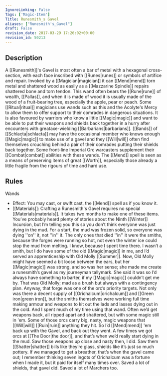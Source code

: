 ```yaml
---
IgnoreLinking: False
Tags: ['Magic-Item']
Title: Runesmith_s Gavel
aliases: ["Runesmith's_Gavel"]
draft: False
revision_date: 2017-03-29 17:26:02+00:00
revision_id: 50213
---
```


## Description
A [[Runesmith]]'s Gavel is most often a bar of metal with a hexagonal cross-section, with each face inscribed with [[Runes|runes]] or symbols of artifice and repair. Invoked by a [[Magician|magician]] it can [[Mend|mend]] torn metal and shattered wood as easily as a [[Mazzarine Spindle]] repairs shattered bone and torn tendon. This wand often bears the [[Rune|rune]] of wealth, [[Pallas]], and when it is made of wood it is usually made of the wood of a fruit-bearing tree, especially the apple, pear or peach.
Some [[Ritual|ritual]] magicians use wands such as this and the Acolyte's Mercy to allow them to offer support to their comrades in dangerous situations. It is also favoured by warriors who know a little [[Magic|magic]] and want to be able to put their weapons and shields back together in a hurry after encounters with greataxe-wielding [[Barbarians|barbarians]]. [[Bands]] of [[Schlacta|schlacta]] may have the occasional member who knows enough [[Magic|magic]] to make use of a gavel and they [[Will|will]] often find themselves crouching behind a pair of their comrades putting their shields back together. 
Some front-line Imperial Orc warcasters supplement their [[Combat|combat]] abilities with these wands. The [[Mend]] spell is seen as a means of preserving items of great [[Worth]], especially those already a little fragile from the rigours of time and hard use. 
## Rules
Wands
* Effect: You may cast, or swift cast, the [[Mend]] spell as if you know it.
* [[Materials]]: Crafting a Runesmith's Gavel requires no special [[Materials|materials]]. It takes two months to make one of these items.
You’ve probably heard plenty of stories about the Ninth [[Winter]] Incursion, but I’m telling you this so you don’t think everyone was just dying in the mud.
For a start, the mud was frozen solid, so everyone was dying ''on'' it, not ''in'' it. The only ones that died ''in'' it were the smiths, because the forges were running so hot, not even the winter ice could stop the mud from melting.
I know, because I spent time there. I wasn’t a smith, but I do have some of the old [[Magic|magic]] in me, and I’d served an apprenticeship with Old Molly [[Summer]]. Now, Old Molly might have seemed a bit loose between the ears, but her [[Magic|magic]] was strong, and so was her sense; she made me create a runesmith’s gavel as my journeyman tallymark. She said it was so I’d always have something to barter, if my [[Magic|magic]] couldn’t get me by. That was Old Molly; mad as a brush but always with a contingency plan.
Anyway, that forge was one of the orc’s priority targets. Not only was there a decent supply of [[Orichalcum|orichalcum]] and [[Green iron|green iron]], but the smiths themselves were working full time making armour and weapons to kit out the lads and lasses dying out in the cold.
And I spent much of my time using that wand. Often we’d get weapons back, all ripped apart and shattered, but with some magic still in 'em. Some of those orcs carry big, nasty, magic weapons that [[Will|will]] [[Ruin|ruin]] anything they hit. So I’d [[Mend|mend]] 'em back up with the Gavel, and back out they went.
A few times we got orcs at [[The Door|the door]], and that’s when we’d really start dying in the mud. Saw those weapons up close and nasty then, I did. Saw them [[Shatter|shatter]] bills like they’re glass, shields like it’s just so much pottery. If we managed to get a breather, that’s when the gavel came out; I remember thinking seven ingots of Orichalcum was a fortune when I made it, but it paid for itself many times over.
Saved a lot of shields, that gavel did. Saved a lot of Marchers too.